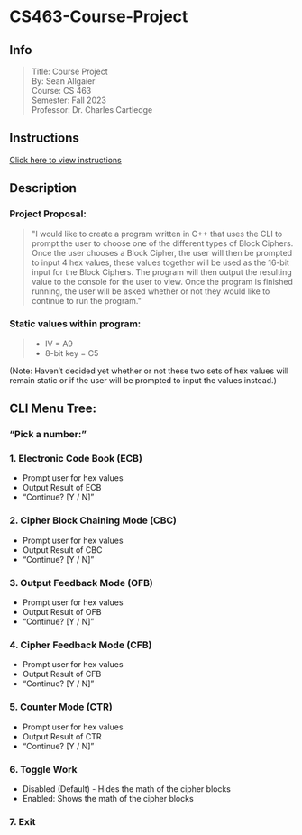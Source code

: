 # CS463-Course-Project

## Info
> Title: Course Project  
> By: Sean Allgaier  
> Course: CS 463  
> Semester: Fall 2023  
> Professor: Dr. Charles Cartledge  

## Instructions
[Click here to view instructions](instructions.md)

## Description 
### Project Proposal:

> "I would like to create a program written in C++ that uses the CLI to prompt the user to choose one of the different types of Block Ciphers. Once the user chooses a Block Cipher, the user will then be prompted to input 4 hex values, these values together will be used as the 16-bit input for the Block Ciphers. The program will then output the resulting value to the console for the user to view. Once the program is finished running, the user will be asked whether or not they would like to continue to run the program."

### Static values within program: 
> * IV = A9 
> * 8-bit key = C5 

(Note: Haven’t decided yet whether or not these two sets of hex values will remain static or if the user will be prompted to input the values instead.)  

## CLI Menu Tree:  


### “Pick a number:”  
### 1. Electronic Code Book (ECB)  
- Prompt user for hex values  
- Output Result of ECB  
- “Continue? [Y / N]”  

### 2. Cipher Block Chaining Mode (CBC)  
- Prompt user for hex values  
- Output Result of CBC  
- “Continue? [Y / N]”  

### 3. Output Feedback Mode (OFB) 
- Prompt user for hex values  
- Output Result of OFB     
- “Continue? [Y / N]”  

### 4. Cipher Feedback Mode (CFB) 	   
- Prompt user for hex values  
- Output Result of CFB  
- “Continue? [Y / N]”  

### 5. Counter Mode (CTR)  
- Prompt user for hex values  
- Output Result of CTR  
- “Continue? [Y / N]”  

### 6. Toggle Work
- Disabled (Default) - Hides the math of the cipher blocks
- Enabled: Shows the math of the cipher blocks 

### 7. Exit

